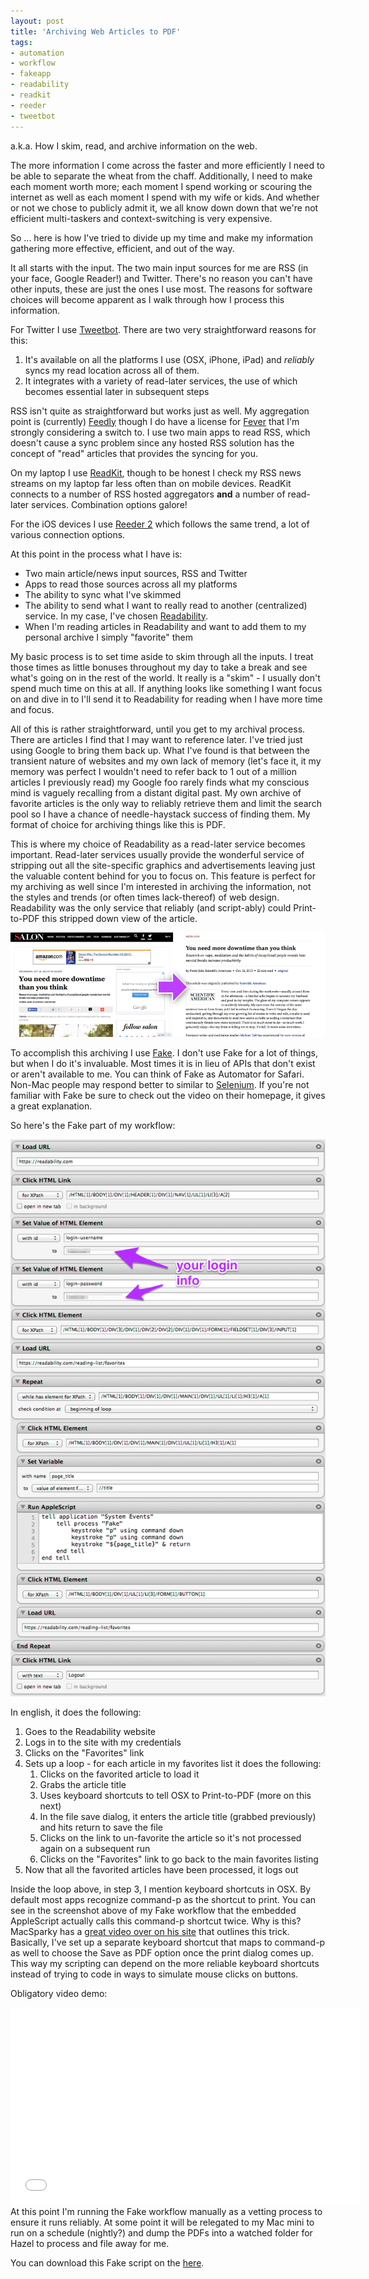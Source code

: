 ```yaml
---
layout: post
title: 'Archiving Web Articles to PDF'
tags:
- automation
- workflow
- fakeapp
- readability
- readkit
- reeder
- tweetbot
---
```


a.k.a. How I skim, read, and archive information on the web.

The more information I come across the faster and more efficiently I need to be able to separate the wheat from the chaff. Additionally, I need to make each moment worth more; each moment I spend working or scouring the internet as well as each moment I spend with my wife or kids. And whether or not we chose to publicly admit it, we all know down down that we're not efficient multi-taskers and context-switching is very expensive.

So ... here is how I've tried to divide up my time and make my information gathering more effective, efficient, and out of the way.

It all starts with the input. The two main input sources for me are RSS (in your face, Google Reader!) and Twitter. There's no reason you can't have other inputs, these are just the ones I use most. The reasons for software choices will become apparent as I walk through how I process this information.

For Twitter I use [Tweetbot][1]. There are two very straightforward reasons for this:

1.  It's available on all the platforms I use (OSX, iPhone, iPad) and *reliably* syncs my read location across all of them.
2.  It integrates with a variety of read-later services, the use of which becomes essential later in subsequent steps

RSS isn't quite as straightforward but works just as well. My aggregation point is (currently) [Feedly][2] though I do have a license for [Fever][3] that I'm strongly considering a switch to. I use two main apps to read RSS, which doesn't cause a sync problem since any hosted RSS solution has the concept of "read" articles that provides the syncing for you.

On my laptop I use [ReadKit][4], though to be honest I check my RSS news streams on my laptop far less often than on mobile devices. ReadKit connects to a number of RSS hosted aggregators **and** a number of read-later services. Combination options galore!

For the iOS devices I use [Reeder 2][5] which follows the same trend, a lot of various connection options.

At this point in the process what I have is:

*   Two main article/news input sources, RSS and Twitter
*   Apps to read those sources across all my platforms
*   The ability to sync what I've skimmed
*   The ability to send what I want to really read to another (centralized) service. In my case, I've chosen [Readability][6].
*   When I'm reading articles in Readability and want to add them to my personal archive I simply "favorite" them

My basic process is to set time aside to skim through all the inputs. I treat those times as little bonuses throughout my day to take a break and see what's going on in the rest of the world. It really is a "skim" - I usually don't spend much time on this at all. If anything looks like something I want focus on and dive in to I'll send it to Readability for reading when I have more time and focus.

All of this is rather straightforward, until you get to my archival process. There are articles I find that I may want to reference later. I've tried just using Google to bring them back up. What I've found is that between the transient nature of websites and my own lack of memory (let's face it, it my memory was perfect I wouldn't need to refer back to 1 out of a million articles I previously read) my Google foo rarely finds what my conscious mind is vaguely recalling from a distant digital past. My own archive of favorite articles is the only way to reliably retrieve them and limit the search pool so I have a chance of needle-haystack success of finding them. My format of choice for archiving things like this is PDF.

This is where my choice of Readability as a read-later service becomes important. Read-later services usually provide the wonderful service of stripping out all the site-specific graphics and advertisements leaving just the valuable content behind for you to focus on. This feature is perfect for my archiving as well since I'm interested in archiving the information, not the styles and trends (or often times lack-thereof) of web design. Readability was the only service that reliably (and script-ably) could Print-to-PDF this stripped down view of the article.

![Readability export][7]

To accomplish this archiving I use [Fake][8]. I don't use Fake for a lot of things, but when I do it's invaluable. Most times it is in lieu of APIs that don't exist or aren't available to me. You can think of Fake as Automator for Safari. Non-Mac people may respond better to similar to [Selenium][9]. If you're not familiar with Fake be sure to check out the video on their homepage, it gives a great explanation.

So here's the Fake part of my workflow:

![Web article archive workflow][10]

In english, it does the following:

1.  Goes to the Readability website
2.  Logs in to the site with my credentials
3.  Clicks on the "Favorites" link
4.  Sets up a loop - for each article in my favorites list it does the following: 
    1.  Clicks on the favorited article to load it
    2.  Grabs the article title
    3.  Uses keyboard shortcuts to tell OSX to Print-to-PDF (more on this next)
    4.  In the file save dialog, it enters the article title (grabbed previously) and hits return to save the file
    5.  Clicks on the link to un-favorite the article so it's not processed again on a subsequent run
    6.  Clicks on the "Favorites" link to go back to the main favorites listing
5.  Now that all the favorited articles have been processed, it logs out

Inside the loop above, in step 3, I mention keyboard shortcuts in OSX. By default most apps recognize command-p as the shortcut to print. You can see in the screenshot above of my Fake workflow that the embedded AppleScript actually calls this command-p shortcut twice. Why is this? MacSparky has a [great video over on his site][11] that outlines this trick. Basically, I've set up a separate keyboard shortcut that maps to command-p as well to choose the Save as PDF option once the print dialog comes up. This way my scripting can depend on the more reliable keyboard shortcuts instead of trying to code in ways to simulate mouse clicks on buttons.

Obligatory video demo:

<iframe width="560" height="315" src="//www.youtube.com/embed/uK9B2Q2ISAg" frameborder="0" allowfullscreen></iframe> 
At this point I'm running the Fake workflow manually as a vetting process to ensure it runs reliably. At some point it will be relegated to my Mac mini to run on a schedule (nightly?) and dump the PDFs into a watched folder for Hazel to process and file away for me.

You can download this Fake script on the [here][12].

 [1]: http://tapbots.com/software/tweetbot/
 [2]: http://feedly.com
 [3]: http://feedafever.com
 [4]: http://readkitapp.com
 [5]: http://www.reederapp.com/ios/
 [6]: https://www.readability.com
 [7]: /public/post-images/2014/readability_export.png
 [8]: http://fakeapp.com
 [9]: http://docs.seleniumhq.org
 [10]: /public/post-images/2014/web_article_archive_workflow.png
 [11]: http://macsparky.com/blog/2013/10/print-to-pdf-revisited
 [12]: https://dl.dropboxusercontent.com/u/1719003/nateofnine/Downloads/2014/archive_web_article.zip